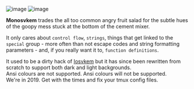 ![image](https://i.imgur.com/FNpC9b2.png) ![image](https://i.imgur.com/ex5ahK0.png)

**Monosvkem** trades the all too common angry fruit salad for the subtle hues
of the goopy mess stuck at the bottom of the cement mixer.

It only cares about `control flow`, `strings`, things that get linked to the
`special` group - more often than not escape codes and string formatting
parameters - and, if you really want it to, `function definitions`.

It used to be a dirty hack of
[Iosvkem](https://www.github.com/neutaaaaan/iosvkem) but it has since been
rewritten from scratch to support both dark and light backgrounds.  
Ansi colours are not supported. Ansi colours will not be supported.  
We're in 2019.
Get with the times and fix your tmux config files.

